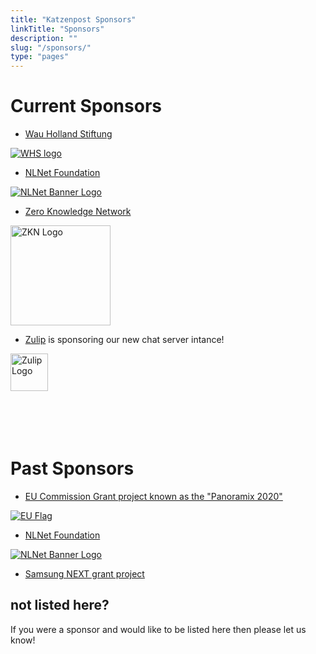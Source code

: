 ```yaml
---
title: "Katzenpost Sponsors"
linkTitle: "Sponsors"
description: ""
slug: "/sponsors/"
type: "pages"
---
```


# Current Sponsors

* [Wau Holland Stiftung](https://www.wauland.de/en/)

[![WHS logo](/images/whs-logo.svg)](https://www.wauland.de/en/)


* [NLNet Foundation](https://nlnet.nl/)

[![NLNet Banner Logo](/images/nlnet_banner-160x60.png)](https://nlnet.nl/)


* [Zero Knowledge Network](https://zknet.io/)

<a href="https://zknet.io/">
  <img src="/images/zkn.svg" alt="ZKN Logo" width="160" height="160">
</a>


* [Zulip](https://zulip.com/) is sponsoring our new chat server intance!

<a href="https://zulip.com/">
  <img src="/images/zulip-icon-circle.svg" alt="Zulip Logo" width="60" height="60">
</a>

<BR>
<BR>
<BR>
<BR>
<BR>

# Past Sponsors

* [EU Commission Grant project known as the "Panoramix 2020"](https://panoramix-project.eu/)

[![EU Flag](/images/eu-flag-sm.jpg)](https://panoramix-project.eu/)

* [NLNet Foundation](https://nlnet.nl/)

[![NLNet Banner Logo](/images/nlnet_banner-160x60.png)](https://nlnet.nl/)

* [Samsung NEXT grant project](https://www.samsungnext.com/)


## not listed here?

If you were a sponsor and would like to be listed here then please let us know!
